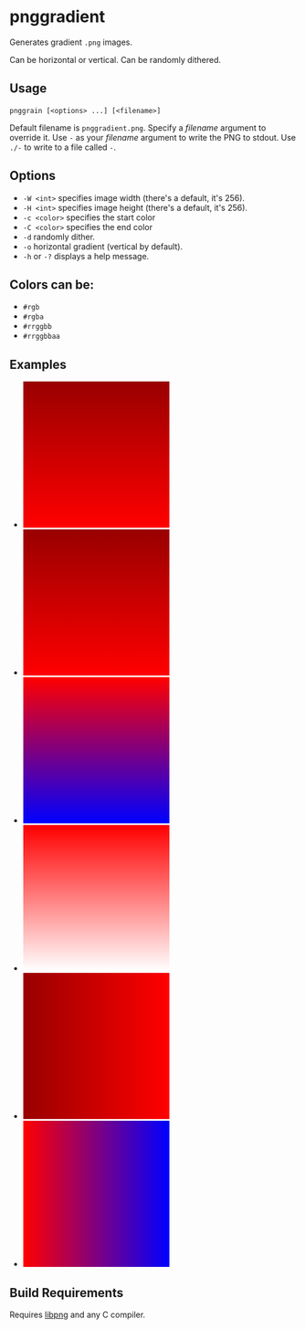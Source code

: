 # pnggradient

Generates gradient `.png` images.

Can be horizontal or vertical.  Can be randomly dithered.

## Usage

```
pnggrain [<options> ...] [<filename>]
```

Default filename is `pnggradient.png`.  Specify a *filename* argument
to override it.  Use `-` as your *filename* argument to write the PNG
to stdout.  Use `./-` to write to a file called `-`.

## Options

-   `-W <int>` specifies image width (there's a default, it's 256).
-   `-H <int>` specifies image height (there's a default, it's 256).
-   `-c <color>` specifies the start color
-   `-C <color>` specifies the end color
-   `-d` randomly dither.
-   `-o` horizontal gradient (vertical by default).
-   `-h` or `-?` displays a help message.

## Colors can be:

-   `#rgb`
-   `#rgba`
-   `#rrggbb`
-   `#rrggbbaa`

## Examples

-   ![basic example](examples/example.png)
-   ![dithered](examples/dithered.png)
-   ![red to blue](examples/redblue.png)
-   ![alpha gradient](examples/alpha.png)
-   ![horizontal gradient](examples/horizontal.png)
-   ![horizontal red to blue](examples/horizontal-redblue.png)

## Build Requirements

Requires [libpng](http://libpng.org/pub/png/libpng.html) and any C compiler.
